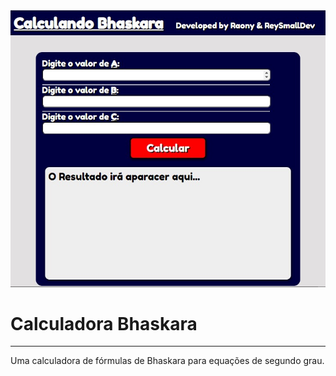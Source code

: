 <img src="screenshot.jpg">
<h1>Calculadora Bhaskara</h1>
<hr>
<p>Uma calculadora de fórmulas de Bhaskara para equações de segundo grau.</p
